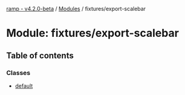 [ramp - v4.2.0-beta](../README.md) / [Modules](../modules.md) / fixtures/export-scalebar

# Module: fixtures/export-scalebar

## Table of contents

### Classes

- [default](../classes/fixtures_export_scalebar.default.md)
